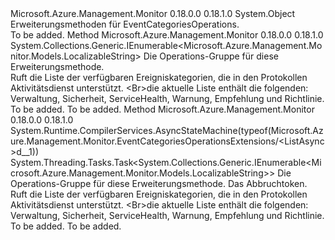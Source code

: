 <Type Name="EventCategoriesOperationsExtensions" FullName="Microsoft.Azure.Management.Monitor.EventCategoriesOperationsExtensions">
  <TypeSignature Language="C#" Value="public static class EventCategoriesOperationsExtensions" />
  <TypeSignature Language="ILAsm" Value=".class public auto ansi abstract sealed beforefieldinit EventCategoriesOperationsExtensions extends System.Object" />
  <TypeSignature Language="DocId" Value="T:Microsoft.Azure.Management.Monitor.EventCategoriesOperationsExtensions" />
  <TypeSignature Language="VB.NET" Value="Public Module EventCategoriesOperationsExtensions" />
  <TypeSignature Language="F#" Value="type EventCategoriesOperationsExtensions = class" />
  <AssemblyInfo>
    <AssemblyName>Microsoft.Azure.Management.Monitor</AssemblyName>
    <AssemblyVersion>0.18.0.0</AssemblyVersion>
    <AssemblyVersion>0.18.1.0</AssemblyVersion>
  </AssemblyInfo>
  <Base>
    <BaseTypeName>System.Object</BaseTypeName>
  </Base>
  <Interfaces />
  <Docs>
    <summary>
            Erweiterungsmethoden für EventCategoriesOperations.
            </summary>
    <remarks>To be added.</remarks>
  </Docs>
  <Members>
    <Member MemberName="List">
      <MemberSignature Language="C#" Value="public static System.Collections.Generic.IEnumerable&lt;Microsoft.Azure.Management.Monitor.Models.LocalizableString&gt; List (this Microsoft.Azure.Management.Monitor.IEventCategoriesOperations operations);" />
      <MemberSignature Language="ILAsm" Value=".method public static hidebysig class System.Collections.Generic.IEnumerable`1&lt;class Microsoft.Azure.Management.Monitor.Models.LocalizableString&gt; List(class Microsoft.Azure.Management.Monitor.IEventCategoriesOperations operations) cil managed" />
      <MemberSignature Language="DocId" Value="M:Microsoft.Azure.Management.Monitor.EventCategoriesOperationsExtensions.List(Microsoft.Azure.Management.Monitor.IEventCategoriesOperations)" />
      <MemberSignature Language="VB.NET" Value="&lt;Extension()&gt;&#xA;Public Function List (operations As IEventCategoriesOperations) As IEnumerable(Of LocalizableString)" />
      <MemberSignature Language="F#" Value="static member List : Microsoft.Azure.Management.Monitor.IEventCategoriesOperations -&gt; seq&lt;Microsoft.Azure.Management.Monitor.Models.LocalizableString&gt;" Usage="Microsoft.Azure.Management.Monitor.EventCategoriesOperationsExtensions.List operations" />
      <MemberType>Method</MemberType>
      <AssemblyInfo>
        <AssemblyName>Microsoft.Azure.Management.Monitor</AssemblyName>
        <AssemblyVersion>0.18.0.0</AssemblyVersion>
        <AssemblyVersion>0.18.1.0</AssemblyVersion>
      </AssemblyInfo>
      <ReturnValue>
        <ReturnType>System.Collections.Generic.IEnumerable&lt;Microsoft.Azure.Management.Monitor.Models.LocalizableString&gt;</ReturnType>
      </ReturnValue>
      <Parameters>
        <Parameter Name="operations" Type="Microsoft.Azure.Management.Monitor.IEventCategoriesOperations" RefType="this" />
      </Parameters>
      <Docs>
        <param name="operations">
            Die Operations-Gruppe für diese Erweiterungsmethode.
            </param>
        <summary>
            Ruft die Liste der verfügbaren Ereigniskategorien, die in den Protokollen Aktivitätsdienst unterstützt. &lt;Br&gt;die aktuelle Liste enthält die folgenden: Verwaltung, Sicherheit, ServiceHealth, Warnung, Empfehlung und Richtlinie.
            </summary>
        <returns>To be added.</returns>
        <remarks>To be added.</remarks>
      </Docs>
    </Member>
    <Member MemberName="ListAsync">
      <MemberSignature Language="C#" Value="public static System.Threading.Tasks.Task&lt;System.Collections.Generic.IEnumerable&lt;Microsoft.Azure.Management.Monitor.Models.LocalizableString&gt;&gt; ListAsync (this Microsoft.Azure.Management.Monitor.IEventCategoriesOperations operations, System.Threading.CancellationToken cancellationToken = null);" />
      <MemberSignature Language="ILAsm" Value=".method public static hidebysig class System.Threading.Tasks.Task`1&lt;class System.Collections.Generic.IEnumerable`1&lt;class Microsoft.Azure.Management.Monitor.Models.LocalizableString&gt;&gt; ListAsync(class Microsoft.Azure.Management.Monitor.IEventCategoriesOperations operations, valuetype System.Threading.CancellationToken cancellationToken) cil managed" />
      <MemberSignature Language="DocId" Value="M:Microsoft.Azure.Management.Monitor.EventCategoriesOperationsExtensions.ListAsync(Microsoft.Azure.Management.Monitor.IEventCategoriesOperations,System.Threading.CancellationToken)" />
      <MemberSignature Language="F#" Value="static member ListAsync : Microsoft.Azure.Management.Monitor.IEventCategoriesOperations * System.Threading.CancellationToken -&gt; System.Threading.Tasks.Task&lt;seq&lt;Microsoft.Azure.Management.Monitor.Models.LocalizableString&gt;&gt;" Usage="Microsoft.Azure.Management.Monitor.EventCategoriesOperationsExtensions.ListAsync (operations, cancellationToken)" />
      <MemberType>Method</MemberType>
      <AssemblyInfo>
        <AssemblyName>Microsoft.Azure.Management.Monitor</AssemblyName>
        <AssemblyVersion>0.18.0.0</AssemblyVersion>
        <AssemblyVersion>0.18.1.0</AssemblyVersion>
      </AssemblyInfo>
      <Attributes>
        <Attribute>
          <AttributeName>System.Runtime.CompilerServices.AsyncStateMachine(typeof(Microsoft.Azure.Management.Monitor.EventCategoriesOperationsExtensions/&lt;ListAsync&gt;d__1))</AttributeName>
        </Attribute>
      </Attributes>
      <ReturnValue>
        <ReturnType>System.Threading.Tasks.Task&lt;System.Collections.Generic.IEnumerable&lt;Microsoft.Azure.Management.Monitor.Models.LocalizableString&gt;&gt;</ReturnType>
      </ReturnValue>
      <Parameters>
        <Parameter Name="operations" Type="Microsoft.Azure.Management.Monitor.IEventCategoriesOperations" RefType="this" />
        <Parameter Name="cancellationToken" Type="System.Threading.CancellationToken" />
      </Parameters>
      <Docs>
        <param name="operations">
            Die Operations-Gruppe für diese Erweiterungsmethode.
            </param>
        <param name="cancellationToken">
            Das Abbruchtoken.
            </param>
        <summary>
            Ruft die Liste der verfügbaren Ereigniskategorien, die in den Protokollen Aktivitätsdienst unterstützt. &lt;Br&gt;die aktuelle Liste enthält die folgenden: Verwaltung, Sicherheit, ServiceHealth, Warnung, Empfehlung und Richtlinie.
            </summary>
        <returns>To be added.</returns>
        <remarks>To be added.</remarks>
      </Docs>
    </Member>
  </Members>
</Type>